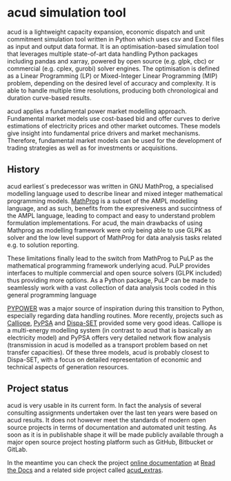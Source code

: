 # acud simulation tool

acud is a lightweight capacity expansion, economic dispatch and unit commitment simulation
tool written in Python which uses csv and Excel files as input and output data format.
It is an optimisation-based simulation tool that leverages multiple state-of-art data handling
Python packages including pandas and xarray, powered by open source (e.g. glpk, cbc) or 
commercial (e.g. cplex, gurobi) solver engines. The optimisation is defined as a 
Linear Programming (LP) or Mixed-Integer Linear Programming (MIP) problem, depending on the 
desired level of accuracy and complexity. It is able to handle multiple time resolutions,
producing both chronological and duration curve-based results.

acud applies a fundamental power market modelling approach. Fundamental market models use cost-based 
bid and offer curves to derive estimations of electricity prices and other market outcomes. These models
give insight into fundamental price drivers and market mechanisms. Therefore, fundamental market models
can be used for the development of trading strategies as well as for investments or acquisitions.

## History

acud earliest´s predecessor was written in GNU MathProg, a specialised modelling language used to
describe linear and mixed integer mathematical programming models.
[MathProg](https://www.gnu.org/software/glpk/glpk.html) is a subset of
the AMPL modelling language, and as such, benefits from the expresiveness and 
succintness of the AMPL language, leading to compact and easy to understand
problem formulation implementations. For acud, the main drawbacks of using Mathprog as modelling framework
were only being able to use GLPK as solver and the low level support of MathProg for
data analysis tasks related e.g. to solution reporting.

These limitations finally lead to the switch from MathProg to PuLP as the mathematical programming framework
underlying acud. PuLP provides interfaces to multiple commercial and open source solvers (GLPK included)
thus providing more options. As a Python package, PuLP can be made to seamlessly work with 
a vast collection of data analysis tools coded in this general programming language

[PYPOWER](https://github.com/rwl/PYPOWER) was a major source of inspiration during this transition to Python,
especially regarding data handling routines. More recently, projects such as
[Calliope](https://www.callio.pe/), [PyPSA](https://pypsa.org/) and [Dispa-SET](http://www.dispaset.eu)
provided some very good ideas. Calliope is a multi-energy modelling system (in contrast to acud that is
basically an electricity model) and PyPSA offers very detailed network flow analysis (transmission in acud
is modelled as a transport problem based on net transfer capacities). Of these three models, acud is probably
closest to Dispa-SET, with a focus on detailed representation of economic and technical aspects of generation resources.  

## Project status

acud is very usable in its current form. In fact the analysis of several consulting assignments
undertaken over the last ten years were based on acud results. It does not 
however meet the standards of modern open source projects in terms of 
documentation and automated unit testing. As soon as it is in publishable shape
it will be made publicly available through a major open source project hosting platform such as GitHub, Bitbucket or GitLab.

In the meantime you can check the project [online documentation](https://acud.readthedocs.io/en/latest/) at
[Read the Docs](https://acud.rtfd.io) and a related side project called
[acud_extras](https://bitbucket.org/qheuristics/acud_extras).
